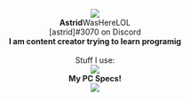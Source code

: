 


<p align="center">
<img src="https://gitpfp.wav.blue/pfp?mag=1&name=Astrid&colour=bfghdk">
  <br><b>Astrid</b>WasHereLOL<br>
  [astrid]#3070 on Discord<br>
  <b>I am content creator trying to learn programig</b><br><br>
  Stuff I use: <br>
  <a href="https://skillicons.dev">
    <img src="https://skillicons.dev/icons?i=raspberrypi,py,svg,stackoverflow,twitter,instagram,discord,github,git,vscode,blender,ps&perline=6" />
  </a><br>
  <b>My PC Specs!</b><br>
  <a href="https://valid.x86.fr/x6u80t">
  <img src="https://valid.x86.fr/cache/banner/x6u80t-6.png">
  </a>
 
</p>
